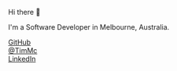 Hi there 👋  

I'm a Software Developer in Melbourne, Australia.  

[GitHub](https://github.com/TimMcMahon/)  
[@TimMc](https://infosec.exchange/@TimMc)  
[LinkedIn](https://www.linkedin.com/in/tim-mcmahon/)  
<!--
**TimMcMahon/TimMcMahon** is a ✨ _special_ ✨ repository because its `README.md` (this file) appears on your GitHub profile.

Here are some ideas to get you started:

- 🔭 I’m currently working on ...
- 🌱 I’m currently learning ...
- 👯 I’m looking to collaborate on ...
- 🤔 I’m looking for help with ...
- 💬 Ask me about ...
- 📫 How to reach me: ...
- 😄 Pronouns: ...
- ⚡ Fun fact: ...
-->
